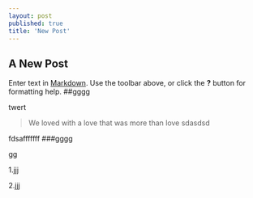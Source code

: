 ```yaml
---
layout: post
published: true
title: 'New Post'
---
```

## A New Post

Enter text in [Markdown](http://daringfireball.net/projects/markdown/). Use the toolbar above, or click the **?** button for formatting help.
##gggg

twert
> We loved with a love that was more than love
> sdasdsd


fdsafffffff
###gggg

gg

1.jjj

2.jjj
